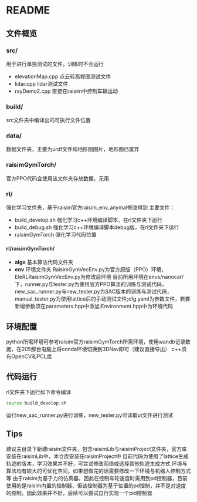 # README
## 文件概览
### src/
用于进行单独测试的文件，训练时不会运行
 - elevationMap.cpp 点云转高程图测试文件
 - lidar.cpp lidar测试文件
 - rayDemo2.cpp 直接在raisim中控制车辆运动
### build/
src文件夹中编译出的可执行文件位置
### data/
数据文件夹，主要为urdf文件和地形图图片，地形图已废弃
### raisimGymTorch/
官方PPO代码会使用该文件夹存放数据，无用
### rl/
强化学习文件夹，基于raisim官方raisim_env_anymal修改得到
主要文件：
 - build_develop.sh 强化学习c++环境编译脚本，在rl文件夹下运行
 - build_debug.sh 强化学习c++环境编译脚本debug版，在rl文件夹下运行
 - raisimGymTorch 强化学习代码位置
#### rl/raisimGymTorch/
 - **algo** 基本算法代码文件夹
 - **env** 环境文件夹
    RaisimGymVecEnv.py为官方原版（PPO）环境，EleRLRaisimGymVecEnv.py为修改后环境
    目前所用环境在envs/nanocar/下，runner.py与tester.py为使用官方PPO算法的训练与测试代码，new_sac_runner.py与new_tester.py为SAC版本的训练与测试代码，manual_tester.py为使用lattice后的手动测试文件;cfg.yaml为参数文件，若要新增参数须在parameters.hpp中添加;Environment.hpp中为环境代码
    

## 环境配置
python所需环境可参考raisim官方raisimGymTorch所需环境，使用wandb记录数据，在205那台电脑上将conda环境切换到3DNav即可（建议直接导出）
c++须有OpenCV和PCL库

## 代码运行
rl文件夹下运行如下命令编译
```bash
source build_develop.sh
```

运行new_sac_runner.py进行训练，new_tester.py可读取pt文件进行测试
## Tips
建议主目录下新建raisim文件夹，包含raisimLib与raisimProject文件夹，官方库安装在raisimLib中，本仓库安装在raisimProject中
目前代码为使用了lattice生成轨迹的版本，学习效果并不好，可尝试修改网络或选择其他轨迹生成方式
环境与算法均有较大的可优化空间，如果想做完的话需要修改一下环境与机器人控制方式等
由于raisim为基于力的仿真器，因此在控制车轮速度时需用到pd控制器，目前使用的是raisim内置的控制器，但该控制器为基于位置的pd控制，并不是对速度的控制，因此效果并不好，后续可以尝试自行实现一个pid控制器

